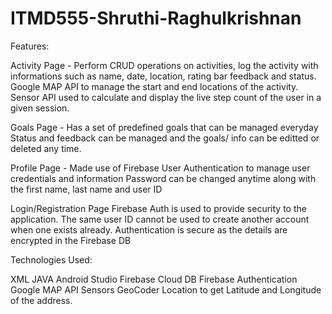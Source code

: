 # ITMD555-Shruthi-Raghulkrishnan

Features:

Activity Page - 
Perform CRUD operations on activities, log the activity with informations such as name, date, location, rating bar feedback and status.
Google MAP API to manage the start and end locations of the activity.
Sensor API used to calculate and display the live step count of the user in a given session.

Goals Page - 
Has a set of predefined goals that can be managed everyday
Status and feedback can be managed and the goals/ info can be editted or deleted any time.

Profile Page -
Made use of Firebase User Authentication to manage user credentials and information
Password can be changed anytime along with the first name, last name and user ID

Login/Registration Page
Firebase Auth is used to provide security to the application.
The same user ID cannot be used to create another account when one exists already.
Authentication is secure as the details are encrypted in the Firebase DB

Technologies Used:

XML
JAVA
Android Studio
Firebase Cloud DB
Firebase Authentication
Google MAP API
Sensors
GeoCoder Location to get Latitude and Longitude of the address.
